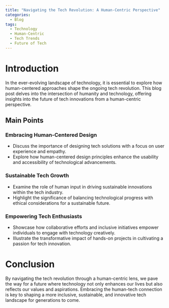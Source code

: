 ```yaml
---
title: "Navigating the Tech Revolution: A Human-Centric Perspective"
categories:
  - Blog
tags:
  - Technology
  - Human-Centric
  - Tech Trends
  - Future of Tech
---
```


# Introduction
In the ever-evolving landscape of technology, it is essential to explore how human-centered approaches shape the ongoing tech revolution. This blog post delves into the intersection of humanity and technology, offering insights into the future of tech innovations from a human-centric perspective.

## Main Points
### Embracing Human-Centered Design
- Discuss the importance of designing tech solutions with a focus on user experience and empathy.
- Explore how human-centered design principles enhance the usability and accessibility of technological advancements.

### Sustainable Tech Growth
- Examine the role of human input in driving sustainable innovations within the tech industry.
- Highlight the significance of balancing technological progress with ethical considerations for a sustainable future.

### Empowering Tech Enthusiasts
- Showcase how collaborative efforts and inclusive initiatives empower individuals to engage with technology creatively.
- Illustrate the transformative impact of hands-on projects in cultivating a passion for tech innovation.

# Conclusion
By navigating the tech revolution through a human-centric lens, we pave the way for a future where technology not only enhances our lives but also reflects our values and aspirations. Embracing the human-tech connection is key to shaping a more inclusive, sustainable, and innovative tech landscape for generations to come.